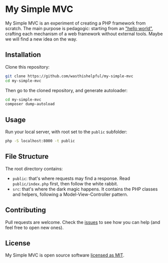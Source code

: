 # My Simple MVC

My Simple MVC is an experiment of creating a PHP framework from scratch. The main purpose is pedagogic: starting from an ["hello world"](https://github.com/wasthishelpful/my-simple-mvc/commit/59d8bbeb1f7d02899c0e7bfe08325a405a039abf), crafting each mechanism of a web framework without external tools. Maybe we will find a new idea on the way.

## Installation

Clone this repository:

```bash
git clone https://github.com/wasthishelpful/my-simple-mvc
cd my-simple-mvc
```

Then go to the cloned repository, and generate autoloader:

```bash
cd my-simple-mvc
composer dump-autoload
```

## Usage

Run your local server, with root set to the `public` subfolder:

```bash
php -S localhost:8000 -t public
```

## File Structure

The root directory contains:

* `public`: that's where requests may find a response. Read `public/index.php` first, then follow the white rabbit.
* `src`: that's where the dark magic happens. It contains the PHP classes and helpers, following a Model-View-Controller pattern.

## Contributing

Pull requests are welcome. Check the [issues](https://github.com/wasthishelpful/my-simple-mvc/issues) to see how you can help (and feel free to open new ones).

## License

My Simple MVC is open source software [licensed as MIT](LICENSE.md).
